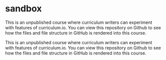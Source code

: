 # sandbox

This is an unpublished course where curriculum writers can experiment with features of curriculum.io. You can view this repository on Github to see how the files and file structure in GitHub is rendered into this course.

This is an unpublished course where curriculum writers can experiment with features of curriculum.io. You can view this repository on Github to see how the files and file structure in GitHub is rendered into this course.
